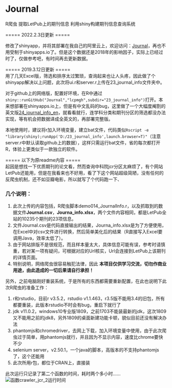 # Journal
R爬虫 提取LetPub上的期刊信息 利用shiny构建期刊信息查询系统

===== 2022.2.3日更新 =====  

修改了shinyapp，并将其部署在我自己的阿里云上，欢迎访问：[Journal](http://lcpmgh.com/Journal)，再也不用受制于shinyapps.io了。但是这个数据还是2018年的影响因子，实际上已经过时了，仅做参考吧，有时间再去更新数据。

===== 2019.3.12日更新 =====  
用了几天Excel版，筛选和排序太过繁琐，查询起来也让人头疼，因此做了个shinyapp解决以上问题，此次将ui.r和server.r上传在23_journal_info文件夹中。

对于github上的网络版，配置好环境，在R中通过```shiny::runGitHub("Journal","lcpmgh",subdir="23_journal_info")```打开。本来想部署在shinyapps.io上，但是有中文乱码的bug，这里做了一个大幅度阉割的英文版[24_journal_info_en](https://lcpmgh.shinyapps.io/24_journal_info_en/)，就看看就行，连学科分类和期刊分区的筛选都没办法实现，等有机会把数据译成全英文的，再部署完整版。

本地使用时，建议将r加入环境变量，建立bat文件，代码类似```Rscript -e "library(shiny);runApp('D:/23_journal_info',launch.browser=T)"```（注意server.r中默认读取github上的数据），这样只需运行bat文件，省的每次都打开R，体验上更类似于一款独立的软件。

===== 以下为原readme内容 =====  
起因是想找一下优质期刊的论文看，然而查询中科院jcr分区太麻烦了，有个网站LetPub还能用，但是在我看来也不好用，看了下这个网站超级简陋，没有任何的反爬虫机制，还不如豆瓣电影，所以就写了个代码跑一下、

### **几个说明：**
  1. 此次上传的内容包括，R爬虫脚本demo014_JournalInfo.r，以及抓取到的数据文件**Journal.csv**，**Journa_info.xlsx**，两个文件内容相同，都是LetPub全站的10235个期刊的23项信息。
  2. 文件Journal.csv是代码直接输出的结果，Journa_info.xlsx是为了方便使用，在Excel中对csv文件进行转换，然后简单美化后的结果（R直接写入Excel要调用Java，效率太低了）。
  3. 由于网站排版不是很规范，而且样本量太大，具体信息可能有误，参考时请慎重，若对某一项有疑问，可根据对应的Url核实，Url会连接到LetPub上该期刊的详情页面。
  4. 特别说明，网络爬虫很容易触犯法律，因此 **本项目仅供学习交流，切勿作商业用途，由此造成的一切后果请自行承担！**

另外，之前电脑刚好重装系统，于是所有的东西都需要重新配置，在此也说明下此次R爬虫的准备工作：
  1. r和rstudio，目前r v3.5.2，rstudio v1.1.463，r3.5版不能用3.4的旧包，所有都要重装，此版本rstudio不时会有bug，重启下就行了
  2. jdk v11.0.2，windows10专业版1809，之前1703不能装最新的jdk，这次1809又不能用之前的jdk8，另外1809的桌面新建功能卡顿，貌似目前还没有解决办法 
  3. phantomjs和chromedriver，去网上下载，加入环境变量中使用，由于此次爬虫过于简单，用phantomjs就行，并且因为不显示内容，速度比chrome要快不少
  4. selenium server，v2.50.1，一个java的脚本，高版本的不支持phantomjs了，这个还能用
  5. 此次所用r包，都位于CRAN上，直接装

此次运行只记录了第二个函数的时间，耗时两个多小时……
![函数crawler_jcr_2运行时间](https://github.com/lcpmgh/Journal/blob/master/timeconsuming.png "函数crawler_jcr_2运行时间")
